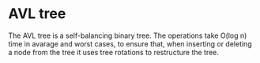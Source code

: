 # AVL tree

The AVL tree is a self-balancing binary tree. The operations take O(log n) time in avarage and worst cases, to ensure that, when inserting or deleting a node from the tree it uses tree rotations to restructure the tree.
